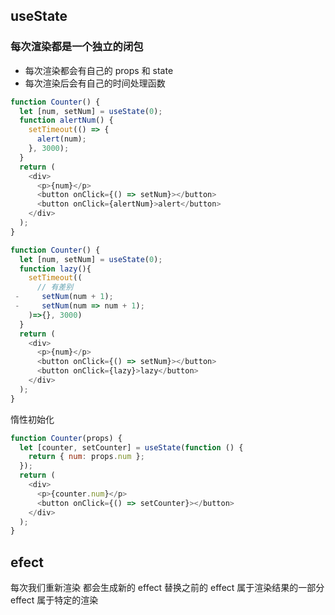 ## useState

### 每次渲染都是一个独立的闭包

- 每次渲染都会有自己的 props 和 state
- 每次渲染后会有自己的时间处理函数

```javascript
function Counter() {
  let [num, setNum] = useState(0);
  function alertNum() {
    setTimeout(() => {
      alert(num);
    }, 3000);
  }
  return (
    <div>
      <p>{num}</p>
      <button onClick={() => setNum}></button>
      <button onClick={alertNum}>alert</button>
    </div>
  );
}
```

```javascript
function Counter() {
  let [num, setNum] = useState(0);
  function lazy(){
    setTimeout((
      // 有差别
 -     setNum(num + 1);
 -     setNum(num => num + 1);
    )=>{}, 3000)
  }
  return (
    <div>
      <p>{num}</p>
      <button onClick={() => setNum}></button>
      <button onClick={lazy}>lazy</button>
    </div>
  );
}
```

惰性初始化

```javascript
function Counter(props) {
  let [counter, setCounter] = useState(function () {
    return { num: props.num };
  });
  return (
    <div>
      <p>{counter.num}</p>
      <button onClick={() => setCounter}></button>
    </div>
  );
}
```

## efect

每次我们重新渲染 都会生成新的 effect 替换之前的 effect 属于渲染结果的一部分 effect 属于特定的渲染
